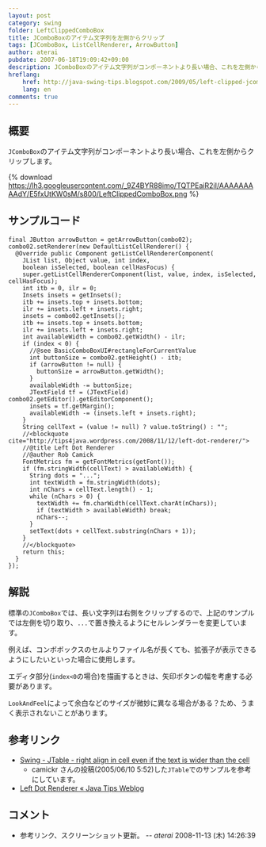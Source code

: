 ```yaml
---
layout: post
category: swing
folder: LeftClippedComboBox
title: JComboBoxのアイテム文字列を左側からクリップ
tags: [JComboBox, ListCellRenderer, ArrowButton]
author: aterai
pubdate: 2007-06-18T19:09:42+09:00
description: JComboBoxのアイテム文字列がコンポーネントより長い場合、これを左側からクリップします。
hreflang:
    href: http://java-swing-tips.blogspot.com/2009/05/left-clipped-jcombobox.html
    lang: en
comments: true
---
```

## 概要
`JComboBox`のアイテム文字列がコンポーネントより長い場合、これを左側からクリップします。

{% download https://lh3.googleusercontent.com/_9Z4BYR88imo/TQTPEaiR2iI/AAAAAAAAAdY/E5fxUtKW0sM/s800/LeftClippedComboBox.png %}

## サンプルコード
<pre class="prettyprint"><code>final JButton arrowButton = getArrowButton(combo02);
combo02.setRenderer(new DefaultListCellRenderer() {
  @Override public Component getListCellRendererComponent(
    JList list, Object value, int index,
    boolean isSelected, boolean cellHasFocus) {
    super.getListCellRendererComponent(list, value, index, isSelected, cellHasFocus);
    int itb = 0, ilr = 0;
    Insets insets = getInsets();
    itb += insets.top + insets.bottom;
    ilr += insets.left + insets.right;
    insets = combo02.getInsets();
    itb += insets.top + insets.bottom;
    ilr += insets.left + insets.right;
    int availableWidth = combo02.getWidth() - ilr;
    if (index &lt; 0) {
      //@see BasicComboBoxUI#rectangleForCurrentValue
      int buttonSize = combo02.getHeight() - itb;
      if (arrowButton != null) {
        buttonSize = arrowButton.getWidth();
      }
      availableWidth -= buttonSize;
      JTextField tf = (JTextField) combo02.getEditor().getEditorComponent();
      insets = tf.getMargin();
      availableWidth -= (insets.left + insets.right);
    }
    String cellText = (value != null) ? value.toString() : "";
    //&lt;blockquote cite="http://tips4java.wordpress.com/2008/11/12/left-dot-renderer/"&gt;
    //@title Left Dot Renderer
    //@auther Rob Camick
    FontMetrics fm = getFontMetrics(getFont());
    if (fm.stringWidth(cellText) &gt; availableWidth) {
      String dots = "...";
      int textWidth = fm.stringWidth(dots);
      int nChars = cellText.length() - 1;
      while (nChars &gt; 0) {
        textWidth += fm.charWidth(cellText.charAt(nChars));
        if (textWidth &gt; availableWidth) break;
        nChars--;
      }
      setText(dots + cellText.substring(nChars + 1));
    }
    //&lt;/blockquote&gt;
    return this;
  }
});
</code></pre>

## 解説
標準の`JComboBox`では、長い文字列は右側をクリップするので、上記のサンプルでは左側を切り取り、`...`で置き換えるようにセルレンダラーを変更しています。

例えば、コンボボックスのセルよりファイル名が長くても、拡張子が表示できるようにしたいといった場合に使用します。

エディタ部分(`index<0`の場合)を描画するときは、矢印ボタンの幅を考慮する必要があります。

`LookAndFeel`によって余白などのサイズが微妙に異なる場合がある？ため、うまく表示されないことがあります。

## 参考リンク
- [Swing - JTable - right align in cell even if the text is wider than the cell](https://community.oracle.com/thread/1389543)
    - camickr さんの投稿(2005/06/10 5:52)した`JTable`でのサンプルを参考にしています。
- [Left Dot Renderer « Java Tips Weblog](http://tips4java.wordpress.com/2008/11/12/left-dot-renderer/)

<!-- dummy comment line for breaking list -->

## コメント
- 参考リンク、スクリーンショット更新。 -- *aterai* 2008-11-13 (木) 14:26:39

<!-- dummy comment line for breaking list -->
